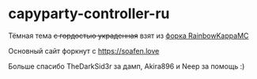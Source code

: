 # capyparty-controller-ru

Тёмная тема ~~с гордостью украденная~~ взят из [форка RainbowKappaMC](https://github.com/rainbowkappamc/suncracker0-tv)

Основный сайт форкнут с https://soafen.love


Больше спасибо TheDarkSid3r за дамп, Akira896 и Neep за помощь :)
